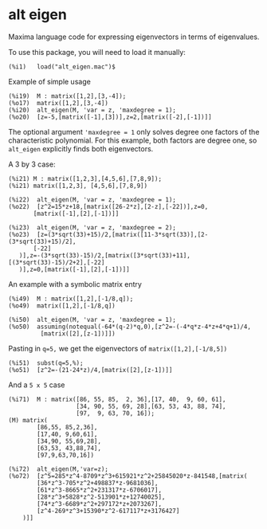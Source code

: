 # alt eigen

 Maxima language code for expressing eigenvectors in terms of eigenvalues.

To use this package, you will need to load it manually:
 ~~~
(%i1)	load("alt_eigen.mac")$
~~~
Example of simple usage
~~~
(%i19)	M : matrix([1,2],[3,-4]);
(%o17)	matrix([1,2],[3,-4])
(%i20)	alt_eigen(M, 'var = z, 'maxdegree = 1);
(%o20)	[z=-5,[matrix([-1],[3])],z=2,[matrix([-2],[-1])]]
 ~~~
 The optional argument `'maxdegree = 1` only solves degree one factors of the characteristic polynomial. For this example, both factors are degree one, so `alt_eigen` explicitly finds both eigenvectors.

A 3 by 3 case:
 ~~~
 (%i21)	M : matrix([1,2,3],[4,5,6],[7,8,9]);
 (%i21)	matrix([1,2,3],	[4,5,6],[7,8,9])

(%i22)	alt_eigen(M, 'var = z, 'maxdegree = 1);
(%o22)	[z^2=15*z+18,[matrix([26-2*z],[2-z],[-22])],z=0,
        [matrix([-1],[2],[-1])]]

(%i23)	alt_eigen(M, 'var = z, 'maxdegree = 2);
(%o23)	[z=(3*sqrt(33)+15)/2,[matrix([11-3*sqrt(33)],[2-(3*sqrt(33)+15)/2],
		[-22]
	)],z=-(3*sqrt(33)-15)/2,[matrix([3*sqrt(33)+11],[(3*sqrt(33)-15)/2+2],[-22]
	)],z=0,[matrix([-1],[2],[-1])]]
 ~~~
An example with a symbolic matrix entry
 ~~~
(%i49)	M : matrix([1,2],[-1/8,q]);
(%o49)	matrix([1,2],[-1/8,q])

(%i50)	alt_eigen(M, 'var = z, 'maxdegree = 1);
(%o50)	assuming(notequal(-64*(q-2)*q,0),[z^2=-(-4*q*z-4*z+4*q+1)/4,
          [matrix([2],[z-1])]])
~~~
Pasting in `q=5,` we get the eigenvectors of `matrix([1,2],[-1/8,5])`
~~~
(%i51)	subst(q=5,%);
(%o51)	[z^2=-(21-24*z)/4,[matrix([2],[z-1])]]
 ~~~

And a `5 x 5` case

~~~
(%i71)	M : matrix([86, 55, 85,  2, 36],[17, 40,  9, 60, 61],
                   [34, 90, 55, 69, 28],[63, 53, 43, 88, 74],
                   [97,  9, 63, 70, 16]);
(M)	matrix(
		[86,55,	85,2,36],
		[17,40,	9,60,61],
		[34,90,	55,69,28],
		[63,53,	43,88,74],
		[97,9,63,70,16])
        
(%i72)	alt_eigen(M,'var=z);
(%o72)	[z^5=285*z^4-8709*z^3+615921*z^2+25845020*z-841548,[matrix(
		[36*z^3-705*z^2+498837*z-9681036],
		[61*z^3-8665*z^2+231317*z-6706017],
		[28*z^3+5828*z^2-513901*z+12740025],
		[74*z^3-6689*z^2+297172*z+2073267],
		[z^4-269*z^3+15390*z^2-617117*z+3176427]
	)]]

~~~